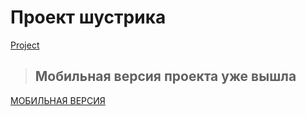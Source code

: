 # Проект шустрика
[Project](https://sereoja20.github.io/SprintX-2.0/PJ/index.html)
>## Мобильная версия проекта уже вышла
[МОБИЛЬНАЯ ВЕРСИЯ](https://sereoja20.github.io/SprintX-2.0/PJ/index%20test.html)
